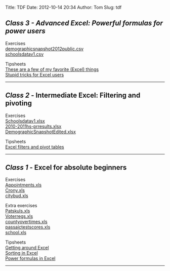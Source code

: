 Title: TDF
Date: 2012-10-14 20:34
Author: Tom
Slug: tdf

*Class 3 - Advanced Excel: Powerful formulas for power users*
-------------------------------------------------------------

Exercises  
[demographicsnapshot2012public.csv][]  
[schoolsdatav1.csv][]

Tipsheets  
[These are a few of my favorite (Excel) things][]  
[Stupid tricks for Excel users][]

* * * * *

*Class 2* - Intermediate Excel: Filtering and pivoting
------------------------------------------------------

Exercises  
[Schoolsdatav1.xlsx][]  
[2010-2011hs-prresults.xlsx][]  
[DemographicSnapshotEdited.xlsx][]

Tipsheets  
[Excel filters and pivot tables][]

* * * * *

*Class 1* - Excel for absolute beginners
----------------------------------------

Exercises  
[Appointments.xls][]  
[Crony.xls][]  
[citybud.xls][]

Extra exercises  
[Patskuls.xls][]  
[Voterregs.xls][]  
[countyovertimes.xls][]  
[passaictestscores.xls][]  
[school.xls][]

Tipsheets  
[Getting around Excel][]  
[Sorting in Excel][]  
[Power formulas in Excel][]

* * * * *

  [demographicsnapshot2012public.csv]: http://blog.tommeagher.com/files/data/demographicsnapshot2012public.csv
  [schoolsdatav1.csv]: http://blog.tommeagher.com/files/data/schoolsdatav1.csv
  [These are a few of my favorite (Excel) things]: http://blog.tommeagher.com/wp-content/uploads/2008/09/stringfunctions.pdf
  [Stupid tricks for Excel users]: http://blog.tommeagher.com/files/tips/xladvformulas.doc
  [Schoolsdatav1.xlsx]: http://blog.tommeagher.com/wp-content/uploads/2012/11/schoolsdatav1.xlsx
  [2010-2011hs-prresults.xlsx]: http://blog.tommeagher.com/wp-content/uploads/2012/11/2010-2011hs-prresults.xlsx
  [DemographicSnapshotEdited.xlsx]: http://blog.tommeagher.com/wp-content/uploads/2012/11/demographicsnapshot2012public.xlsx
  [Excel filters and pivot tables]: http://businessjournalism.org/wp-content/uploads/2012/03/xlpivot_updated.pdf
  [Appointments.xls]: http://blog.tommeagher.com/wp-content/uploads/2008/09/3appointmentsclass.xls
  [Crony.xls]: http://blog.tommeagher.com/wp-content/uploads/2008/09/8crony.xls
  [citybud.xls]: http://blog.tommeagher.com/wp-content/uploads/2008/09/10citybud.xls
  [Patskuls.xls]: http://blog.tommeagher.com/wp-content/uploads/2008/09/1patskuls.xls
  [Voterregs.xls]: http://blog.tommeagher.com/wp-content/uploads/2008/09/2voter-regs.xls
  [countyovertimes.xls]: http://blog.tommeagher.com/wp-content/uploads/2008/09/3county-overtimes.xls
  [passaictestscores.xls]: http://blog.tommeagher.com/wp-content/uploads/2008/09/4passaictestscores.xls
  [school.xls]: http://blog.tommeagher.com/wp-content/uploads/2008/09/5school.xls
  [Getting around Excel]: /files/tips/xlgetaround.doc
  [Sorting in Excel]: /files/tips/xlsort.doc
  [Power formulas in Excel]: /files/tips/xlpowerformula.doc
